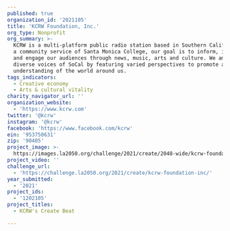 ```yaml
---
published: true
organization_id: '2021105'
title: 'KCRW Foundation, Inc.'
org_type: Nonprofit
org_summary: >-
  KCRW is a multi-platform public radio station based in Southern California. As
  a community service of Santa Monica College, our goal is to inform, inspire
  and engage our audiences through news, music, arts and culture. We amplify the
  diverse voices of SoCal by featuring varied perspectives to promote a nuanced
  understanding of the world around us.
tags_indicators:
  - Creative economy
  - Arts & cultural vitality
charity_navigator_url: ''
organization_website:
  - 'https://www.kcrw.com'
twitter: '@kcrw'
instagram: '@kcrw'
facebook: 'https://www.facebook.com/kcrw'
ein: '953750631'
zip: '90405'
project_image: >-
  https://images.la2050.org/challenge/2021/create/2048-wide/kcrw-foundation-inc.jpg
project_video: ''
challenge_url:
  - 'https://challenge.la2050.org/2021/create/kcrw-foundation-inc/'
year_submitted:
  - '2021'
project_ids:
  - '1202105'
project_titles:
  - KCRW's Create Beat

---
```

